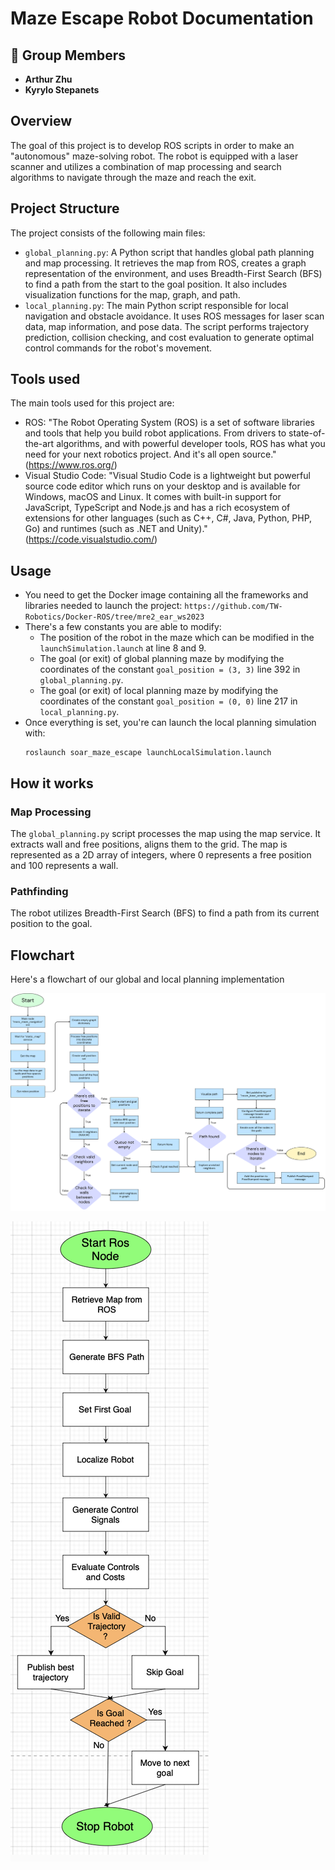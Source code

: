 # Maze Escape Robot Documentation

## 👥 Group Members

- **Arthur Zhu**
- **Kyrylo Stepanets**

## Overview

The goal of this project is to develop ROS scripts in order to make an "autonomous" maze-solving robot. The robot is equipped with a laser scanner and utilizes a combination of map processing and search algorithms to navigate through the maze and reach the exit.

## Project Structure

The project consists of the following main files:

- `global_planning.py`: A Python script that handles global path planning and map processing. It retrieves the map from ROS, creates a graph representation of the environment, and uses Breadth-First Search (BFS) to find a path from the start to the goal position. It also includes visualization functions for the map, graph, and path.
- `local_planning.py`: The main Python script responsible for local navigation and obstacle avoidance. It uses ROS messages for laser scan data, map information, and pose data. The script performs trajectory prediction, collision checking, and cost evaluation to generate optimal control commands for the robot's movement.

## Tools used

The main tools used for this project are:

- ROS: "The Robot Operating System (ROS) is a set of software libraries and tools that help you build robot applications. From drivers to state-of-the-art algorithms, and with powerful developer tools, ROS has what you need for your next robotics project. And it's all open source." (https://www.ros.org/)
- Visual Studio Code: "Visual Studio Code is a lightweight but powerful source code editor which runs on your desktop and is available for Windows, macOS and Linux. It comes with built-in support for JavaScript, TypeScript and Node.js and has a rich ecosystem of extensions for other languages (such as C++, C#, Java, Python, PHP, Go) and runtimes (such as .NET and Unity)." (https://code.visualstudio.com/)

## Usage

- You need to get the Docker image containing all the frameworks and libraries needed to launch the project:
  `https://github.com/TW-Robotics/Docker-ROS/tree/mre2_ear_ws2023`
- There's a few constants you are able to modify:
  - The position of the robot in the maze which can be modified in the `launchSimulation.launch` at line 8 and 9.
  - The goal (or exit) of global planning maze by modifying the coordinates of the constant `goal_position = (3, 3)` line 392 in `global_planning.py`.
  - The goal (or exit) of local planning maze by modifying the coordinates of the constant `goal_position = (0, 0)` line 217 in `local_planning.py`.
- Once everything is set, you're can launch the local planning simulation with:
  ```ros
  roslaunch soar_maze_escape launchLocalSimulation.launch
  ```

## How it works

### Map Processing

The `global_planning.py` script processes the map using the map service. It extracts wall and free positions, aligns them to the grid. The map is represented as a 2D array of integers, where 0 represents a free position and 100 represents a wall.

### Pathfinding

The robot utilizes Breadth-First Search (BFS) to find a path from its current position to the goal.

## Flowchart

Here's a flowchart of our global and local planning implementation

![Flowchart of our global planning implementation](./global_planning_flowchart.png)

![Flowchart of our local planning implementation](./local_planning_flowchart.png)
